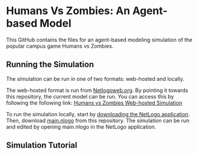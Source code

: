 # Humans Vs Zombies: An Agent-based Model
This GitHub contains the files for an agent-based modeling simulation of the popular campus game Humans vs Zombies.


## Running the Simulation
The simulation can be run in one of two formats: web-hosted and locally.

The web-hosted format is run from [Netlogoweb.org](https://netlogoweb.org). By pointing it towards this repository, the current model can be run. You can access this by following the following link: [Humans vs Zombies Web-hosted Simulation](http://netlogoweb.org/web?https://raw.githubusercontent.com/ScottNealon/HumansVsZombies/master/main.nlogo)

To run the simulation locally, start by [downloading the NetLogo application](https://ccl.northwestern.edu/netlogo/download.shtml). Then, download [main.nlogo](https://github.com/ScottNealon/HumansVsZombies/blob/master/main.nlogo) from this repository. The simulation can be run and edited by opening main.nlogo in the NetLogo application.

## Simulation Tutorial
